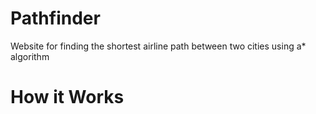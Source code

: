 # Pathfinder
Website for finding the shortest airline path between two cities using a* algorithm


# How it Works
